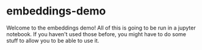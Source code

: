 # embeddings-demo

Welcome to the embeddings demo! All of this is going to be run in a jupyter notebook. If you haven't used those before, you might have to do some stuff to allow you to be able to use it. 

